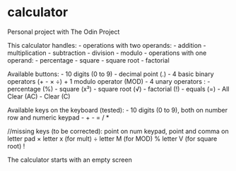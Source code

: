 # calculator
Personal project with The Odin Project

This calculator handles:
	- operations with two operands:
		- addition
		- multiplication
		- subtraction
		- division
		- modulo
	- operations with one operand:
		- percentage
		- square
		- square root
		- factorial
		
Available buttons:
	- 10 digits (0 to 9)
	- decimal point (.)
	- 4 basic binary operators (+ - × ÷) + 1 modulo operator (MOD)
	- 4 unary operators :
		- percentage (%)
		- square (x²)
		- square root (√)
		- factorial (!)
	- equals (=)
	- All Clear (AC)
	- Clear (C)
	
Available keys on the keyboard (tested):
	- 10 digits (0 to 9), both on number row and numeric keypad
	- + - = / *
	
//missing keys (to be corrected):
	point on num keypad, point and comma on letter pad
	×
	letter x (for mult)
	÷
	letter M (for MOD)
	%
	letter V (for square root)
	!
	

The calculator starts with an empty screen
